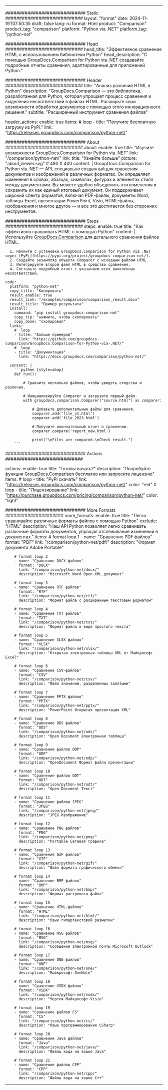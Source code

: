 
---
############################# Static ############################
layout: "format"
date:  2024-11-19T07:50:35
draft: false
lang: ru
format: Html
product: "Comparison"
product_tag: "comparison"
platform: "Python via .NET"
platform_tag: "python-net"

############################# Head ############################
head_title: "Эффективное сравнение HTML с использованием библиотеки Python"
head_description: "С помощью GroupDocs.Comparison for Python via .NET создавайте подробные отчеты сравнения, адаптированные для приложений Python."

############################# Header ############################
title: "Анализ различий HTML в Python" 
description: "GroupDocs.Comparison — это библиотека, разработанная для Python, которая упрощает процесс сравнения и выделения несоответствий в файлах HTML. Расширьте свои возможности обработки документов с помощью этого инновационного решения."
subtitle: "Расширенный инструмент сравнения файлов" 

header_actions:
  enable: true
  items:
    #  loop
    - title: "Получите бесплатную загрузку из PyPi."
      link: "https://releases.groupdocs.com/comparison/python-net/"
      
############################# About ############################
about:
    enable: true
    title: "Изучите возможности GroupDocs.Comparison for Python via .NET"
    link: "/comparison/python-net/"
    link_title: "Узнайте больше"
    picture: "about_viewer.svg" # 480 X 400
    content: |
       GroupDocs.Comparison for Python via .NET — API, специально созданный для сравнения документов и изображений в различных форматах. Он определяет изменения в словах, абзацах, символах, фигурах и элементах стиля между документами. Вы можете удобно объединить эти изменения и сохранить их как единый итоговый документ. Он поддерживает широкий спектр форматов, включая PDF-файлы, документы Word, таблицы Excel, презентации PowerPoint, Visio, HTML-файлы, изображения и многое другое — и все это достигается без сторонних инструментов.

############################# Steps ############################
steps:
    enable: true
    title: "Как эффективно сравнивать HTML с помощью Python"
    content: |
      Используйте [GroupDocs.Comparison](https://products.groupdocs.com/comparison/python-net/) для детального сравнения файлов HTML.
      
      1. Начните с установки GroupDocs.Comparison for Python via .NET через [PyPi](https://pypi.org/project/groupdocs-comparison-net/).
      2. Создайте экземпляр объекта Comparer с исходным файлом HTML.
      3. Интегрируйте второй файл HTML в средство сравнения.
      4. Составьте подробный отчет с указанием всех выявленных несоответствий.
   
    code:
      platform: "python-net"
      copy_title: "Копировать"
      result_enable: true
      result_link: "/examples/comparison/comparison_result.docx"
      result_title: "Пример результата"
      install:
        command: "pip install groupdocs-comparison-net"
        copy_tip: "нажмите, чтобы скопировать"
        copy_done: "скопировал"
      links:
        #  loop
        - title: "Больше примеров"
          link: "https://github.com/groupdocs-comparison/GroupDocs.Comparison-for-Python-via-.NET/"
        #  loop
        - title: "Документация"
          link: "https://docs.groupdocs.com/comparison/python-net/"
          
      content: |
        ```python {style=abap}
        def run():

            # Сравните несколько файлов, чтобы увидеть сходства и различия.

            # Инициализируйте Comparer и загрузите первый файл.
            with groupdocs.comparison.Comparer("source.html") as comparer:

                # Добавьте дополнительные файлы для сравнения.
                comparer.add('file_v1.html')
                comparer.add('file_2023.html')

                # Получите окончательный отчет о сравнении.
                comparer.compare('report_new.html')

                print("\nFiles are compared.\nCheck result.")
        ```            

############################# Actions ############################

actions:
  enable: true
  title: "Готовы начать?"
  description: "Попробуйте функции GroupDocs.Comparison бесплатно или запросите лицензию"
  items:
    #  loop
    - title: "PyPi скачать"
      link: "https://releases.groupdocs.com/comparison/python-net/"
      color: "red"
        #  loop
    - title: "Лицензирование"
      link: "https://purchase.groupdocs.com/pricing/comparison/python-net/"
      color: "light"


############################# More Formats #####################
more_formats:
    enable: true
    title: "Легко сравнивайте различные форматы файлов с помощью Python"
    exclude: "HTML"
    description: "Наш API Python позволяет легко сравнивать различные форматы документов, упрощая отслеживание изменений в документах."
    items: 
        # format loop 1
        - name: "Сравнение PDF файлов"
          format: "PDF"
          link: "/comparison/python-net/pdf/"
          description: "Формат документа Adobe Portable"

        # format loop 2
        - name: "Сравнение DOCX файлов"
          format: "DOCX"
          link: "/comparison/python-net/docx/"
          description: "Microsoft Word Open XML документ"

        # format loop 3
        - name: "Сравнение RTF файлов"
          format: "RTF"
          link: "/comparison/python-net/rtf/"
          description: "Формат файла с расширенным текстовым форматом"

        # format loop 4
        - name: "Сравнение TXT файлов"
          format: "TXT"
          link: "/comparison/python-net/txt/"
          description: "Формат файла в виде простого текста"

        # format loop 5
        - name: "Сравнение XLSX файлов"
          format: "XLSX"
          link: "/comparison/python-net/xlsx/"
          description: "Открытая электронная таблица XML от Майкрософт Excel"

        # format loop 6
        - name: "Сравнение CSV-файлов"
          format: "CSV"
          link: "/comparison/python-net/csv/"
          description: "Файл значений, разделенных запятыми"

        # format loop 7
        - name: "Сравнение PPTX файлов"
          format: "PPTX"
          link: "/comparison/python-net/pptx/"
          description: "PowerPoint Открытая презентация XML"

        # format loop 8
        - name: "Сравнение ODS файлов"
          format: "ODS"
          link: "/comparison/python-net/ods/"
          description: "Open Document Электронная таблица"

        # format loop 9
        - name: "Сравнение файлов ODP"
          format: "ODP"
          link: "/comparison/python-net/odp/"
          description: "OpenDocument Формат файла презентации"

        # format loop 10
        - name: "Сравнение файлов ODT"
          format: "ODT"
          link: "/comparison/python-net/odt/"
          description: "Open Document Текст"

        # format loop 11
        - name: "Сравнение файлов JPEG"
          format: "JPEG"
          link: "/comparison/python-net/jpeg/"
          description: "JPEG Изображение"

        # format loop 12
        - name: "Сравнение PNG файлов"
          format: "PNG"
          link: "/comparison/python-net/png/"
          description: "Portable Сетевая графика"

        # format loop 13
        - name: "Сравнение GIF файлов"
          format: "GIF"
          link: "/comparison/python-net/gif/"
          description: "Файл формата графического обмена"

        # format loop 14
        - name: "Сравнение BMP файлов"
          format: "BMP"
          link: "/comparison/python-net/bmp/"
          description: "Формат растрового файла"

        # format loop 15
        - name: "Сравнение HTML-файлов"
          format: "HTML"
          link: "/comparison/python-net/html/"
          description: "Язык гипертекстовой разметки"

        # format loop 16
        - name: "Сравнение MSG файлов"
          format: "MSG"
          link: "/comparison/python-net/msg/"
          description: "Сообщение электронной почты Microsoft Outlook"

        # format loop 17
        - name: "Сравнение ONE файлов"
          format: "ONE"
          link: "/comparison/python-net/one/"
          description: "Майкрософт OneNote"

        # format loop 18
        - name: "Сравнение VSDX файлов"
          format: "VSDX"
          link: "/comparison/python-net/vsdx/"
          description: "Чертеж Майкрософт Visio"

        # format loop 19
        - name: "Сравнение файлов CS"
          format: "CS"
          link: "/comparison/python-net/cs/"
          description: "Язык программирования CSharp"

        # format loop 20
        - name: "Сравнение Java файлов"
          format: "Java"
          link: "/comparison/python-net/java/"
          description: "Файлы кода на языке Java"
          
        # format loop 21
        - name: "Сравнение файлов CPP"
          format: "CPP"
          link: "/comparison/python-net/cpp/"
          description: "Файлы кода на языке C++"
---